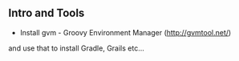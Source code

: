 Intro and Tools
-------------

* Install gvm - Groovy Environment Manager (http://gvmtool.net/)

and use that to install Gradle, Grails etc...


